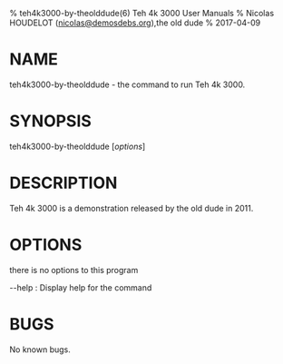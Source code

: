 % teh4k3000-by-theolddude(6) Teh 4k 3000 User Manuals
% Nicolas HOUDELOT (nicolas@demosdebs.org),the old dude
% 2017-04-09

# NAME
teh4k3000-by-theolddude - the command to run Teh 4k 3000.

# SYNOPSIS
teh4k3000-by-theolddude [*options*]

# DESCRIPTION
Teh 4k 3000 is a demonstration released by the old dude in 2011.

# OPTIONS
there is no options to this program

\--help
:   Display help for the command

# BUGS
No known bugs.
